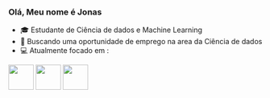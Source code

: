 ### Olá, Meu nome é **Jonas**

- 🎓 Estudante de Ciência de dados e Machine Learning
- 🏃 Buscando uma oportunidade de emprego na area da Ciência de dados
- 💻 Atualmente focado em :

<img width= "50" height="50" src="https://cdn.jsdelivr.net/gh/devicons/devicon/icons/jupyter/jupyter-original-wordmark.svg" />    <img width= "50" height="50" src="https://cdn.jsdelivr.net/gh/devicons/devicon/icons/python/python-original.svg" />    <img width= "50" height="50" src="https://cdn.jsdelivr.net/gh/devicons/devicon/icons/pandas/pandas-original.svg" />
          
                    
          
